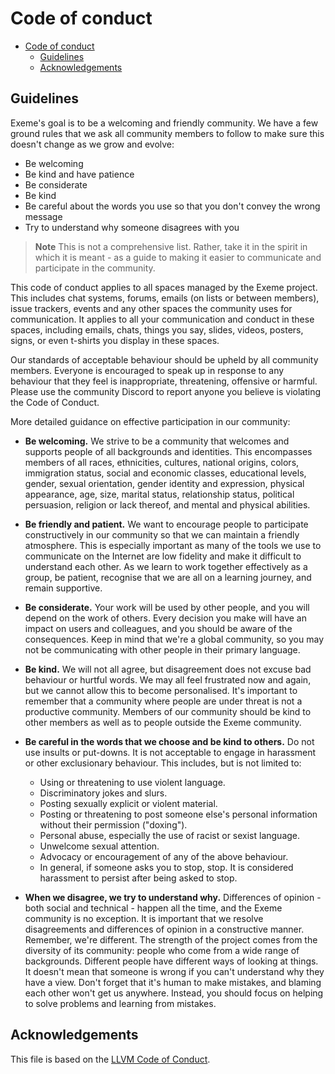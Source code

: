 <!-- Part of the Exeme language project, under the MIT license. See '/LICENSE' for
license information. SPDX-License-Identifier: MIT License. -->

# Code of conduct

- [Code of conduct](#code-of-conduct)
  - [Guidelines](#guidelines)
  - [Acknowledgements](#acknowledgements)

## Guidelines

Exeme's goal is to be a welcoming and friendly community. We have a few ground rules that we ask all community members to follow to make sure this doesn't change as we grow and evolve:

* Be welcoming
* Be kind and have patience
* Be considerate
* Be kind
* Be careful about the words you use so that you don't convey the wrong message
* Try to understand why someone disagrees with you

> **Note** This is not a comprehensive list. Rather, take it in the spirit in which it is meant - as a guide to making it easier to communicate and participate in the community.

This code of conduct applies to all spaces managed by the Exeme project. This includes chat systems, forums, emails (on lists or between members), issue trackers, events and any other spaces the community uses for communication. It applies to all your communication and conduct in these spaces, including emails, chats, things you say, slides, videos, posters, signs, or even t-shirts you display in these spaces.

Our standards of acceptable behaviour should be upheld by all community members. Everyone is encouraged to speak up in response to any behaviour that they feel is inappropriate, threatening, offensive or harmful. Please use the community Discord to report anyone you believe is violating the Code of Conduct.

More detailed guidance on effective participation in our community:

* **Be welcoming.** We strive to be a community that welcomes and supports people of all backgrounds and identities. This encompasses members of all races, ethnicities, cultures, national origins, colors, immigration status, social and economic classes, educational levels, gender, sexual orientation, gender identity and expression, physical appearance, age, size, marital status, relationship status, political persuasion, religion or lack thereof, and mental and physical abilities.

* **Be friendly and patient.** We want to encourage people to participate constructively in our community so that we can maintain a friendly atmosphere. This is especially important as many of the tools we use to communicate on the Internet are low fidelity and make it difficult to understand each other. As we learn to work together effectively as a group, be patient, recognise that we are all on a learning journey, and remain supportive.

* **Be considerate.** Your work will be used by other people, and you will depend on the work of others. Every decision you make will have an impact on users and colleagues, and you should be aware of the consequences. Keep in mind that we're a global community, so you may not be communicating with other people in their primary language.

* **Be kind.** We will not all agree, but disagreement does not excuse bad behaviour or hurtful words. We may all feel frustrated now and again, but we cannot allow this to become personalised. It's important to remember that a community where people are under threat is not a productive community. Members of our community should be kind to other members as well as to people outside the Exeme community.

* **Be careful in the words that we choose and be kind to others.** Do not use insults or put-downs. It is not acceptable to engage in harassment or other exclusionary behaviour. This includes, but is not limited to:

  * Using or threatening to use violent language.
  * Discriminatory jokes and slurs.
  * Posting sexually explicit or violent material.
  * Posting or threatening to post someone else's personal information without their permission ("doxing").
  * Personal abuse, especially the use of racist or sexist language.
  * Unwelcome sexual attention.
  * Advocacy or encouragement of any of the above behaviour.
  * In general, if someone asks you to stop, stop. It is considered harassment to persist after being asked to stop.

* **When we disagree, we try to understand why.** Differences of opinion - both social and technical - happen all the time, and the Exeme community is no exception. It is important that we resolve disagreements and differences of opinion in a constructive manner. Remember, we're different. The strength of the project comes from the diversity of its community: people who come from a wide range of backgrounds. Different people have different ways of looking at things. It doesn't mean that someone is wrong if you can't understand why they have a view. Don't forget that it's human to make mistakes, and blaming each other won't get us anywhere. Instead, you should focus on helping to solve problems and learning from mistakes.

## Acknowledgements

This file is based on the [LLVM Code of Conduct](https://llvm.org/docs/CodeOfConduct.html).